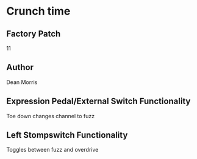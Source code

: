 



# Crunch time

## Factory Patch


11
## Author


Dean Morris
## Expression Pedal/External Switch Functionality


Toe down changes channel to fuzz
## Left Stompswitch Functionality


Toggles between fuzz and overdrive
